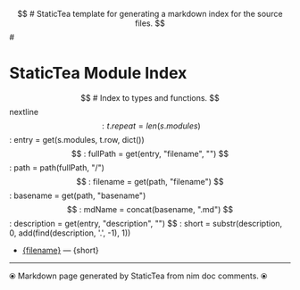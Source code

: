 $$ # StaticTea template for generating a markdown index for the source files.
$$ #
# StaticTea Module Index

$$ # Index to types and functions.
$$ nextline
$$ : t.repeat = len(s.modules)
$$ : entry = get(s.modules, t.row, dict())
$$ : fullPath = get(entry, "filename", "")
$$ : path = path(fullPath, "/")
$$ : filename = get(path, "filename")
$$ : basename = get(path, "basename")
$$ : mdName = concat(basename, ".md")
$$ : description = get(entry, "description", "")
$$ : short = substr(description, 0, add(find(description, '.', -1), 1))
* [{filename}]({mdName}) &mdash; {short}

---
⦿ Markdown page generated by StaticTea from nim doc comments. ⦿
